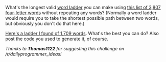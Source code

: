 What's the longest valid [word ladder](http://www.reddit.com/r/dailyprogrammer/comments/149kec/1242012_challenge_114_easy_word_ladder_steps/) you can make using [this list of 3,807 four-letter words](http://pastebin.com/zY4Xt7iB) without repeating any words? (Normally a word ladder would require you to take the shortest possible path between two words, but obviously you don't do that here.)

[Here's a ladder I found of 1,709 words](http://pastebin.com/DgeX0CTC). What's the best you can do? Also post the code you used to generate it, of course.

_Thanks to **Thomas1122** for suggesting this challenge on /r/dailyprogrammer_ideas!_